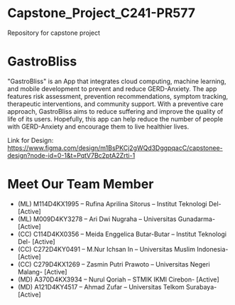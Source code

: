 # Capstone_Project_C241-PR577
Repository for capstone project

# GastroBliss
"GastroBliss" is an App that integrates cloud computing, machine learning, and mobile development to prevent and reduce GERD-Anxiety. The app features risk assessment, prevention recommendations, symptom tracking, therapeutic interventions, and community support. With a preventive care approach, GastroBliss aims to reduce suffering and improve the quality of life of its users. Hopefully, this app can help reduce the number of people with GERD-Anxiety and encourage them to live healthier lives.

Link for Design: https://www.figma.com/design/m1BsPKCj2gWQd3DggpqacC/capstonee-design?node-id=0-1&t=PqtV7Bc2ptA2Zrti-1

# Meet Our Team Member 
- (ML) M114D4KX1995 –  Rufina Aprilina Sitorus – Institut Teknologi Del- [Active]
- (ML) M009D4KY3278 – Ari Dwi Nugraha – Universitas Gunadarma- [Active]
- (CC) C114D4KX0356 – Meida Enggelica Butar-Butar – Institut Teknologi Del- [Active]
- (CC)  C272D4KY0491 – M.Nur Ichsan In – Universitas Muslim Indonesia- [Active]
- (CC)  C279D4KX1269 – Zasmin Putri Prawoto – Universitas Negeri Malang- [Active]
- (MD) A370D4KX3934 – Nurul Qoriah – STMIK IKMI Cirebon- [Active]
- (MD) A121D4KY4517 – Ahmad Zufar – Universitas Telkom Surabaya- [Active]
